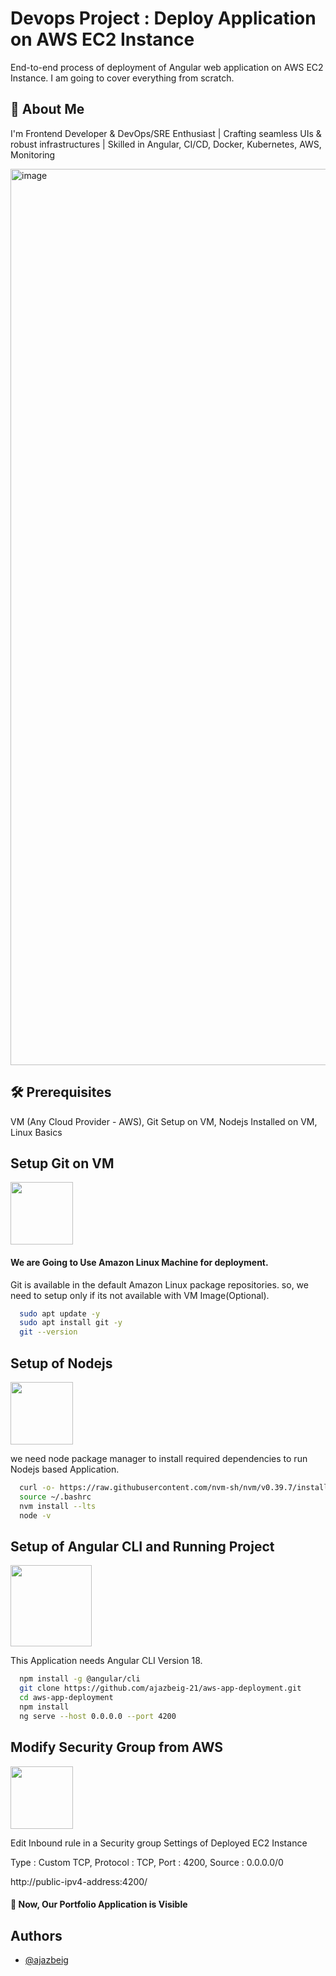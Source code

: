 
# Devops Project : Deploy Application on AWS EC2 Instance

End-to-end process of deployment of Angular web application on AWS EC2 Instance. I am going to cover everything from scratch.

## 🚀 About Me
I'm Frontend Developer & DevOps/SRE Enthusiast | Crafting seamless UIs & robust infrastructures | Skilled in Angular, CI/CD, Docker, Kubernetes, AWS, Monitoring

<img width="1434" alt="image" src="https://github.com/user-attachments/assets/32a937ce-3487-4fb3-9406-64acec0af3d6">

## 🛠 Prerequisites
VM (Any Cloud Provider - AWS), Git Setup on VM, Nodejs Installed on VM, Linux Basics

## Setup Git on VM

<img src="https://git-scm.com/images/logos/downloads/Git-Logo-2Color.png" width="100">

#### We are Going to Use Amazon Linux Machine for deployment.
Git is available in the default Amazon Linux package repositories. so, we need to setup only if its not available with VM Image(Optional).

```bash
  sudo apt update -y 
  sudo apt install git -y 
  git --version 
```


## Setup of Nodejs 

<img src="https://cdn.freebiesupply.com/logos/large/2x/nodejs-1-logo-png-transparent.png" width="100">

we need node package manager to install required dependencies to run Nodejs based Application.
```bash
  curl -o- https://raw.githubusercontent.com/nvm-sh/nvm/v0.39.7/install.sh | bash
  source ~/.bashrc
  nvm install --lts
  node -v

```


## Setup of Angular CLI and Running Project

<img src="https://angular.dev/assets/images/press-kit/angular_wordmark_gradient.png" width="130">

This Application needs Angular CLI Version 18.
```bash
  npm install -g @angular/cli
  git clone https://github.com/ajazbeig-21/aws-app-deployment.git
  cd aws-app-deployment
  npm install
  ng serve --host 0.0.0.0 --port 4200

```


## Modify Security Group from AWS

<img src="https://www.logo.wine/a/logo/Amazon_Web_Services/Amazon_Web_Services-Logo.wine.svg" width="100">

Edit Inbound rule in a Security group Settings of Deployed EC2 Instance

Type : Custom TCP,
Protocol : TCP,
Port : 4200,
Source : 0.0.0.0/0

http://public-ipv4-address:4200/
#### 👏 Now, Our Portfolio Application is Visible 

## Authors

- [@ajazbeig](https://github.com/ajazbeig-21)

